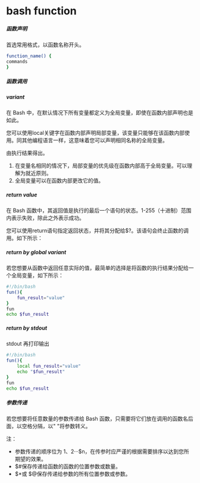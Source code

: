 # bash function

##### 函数声明
首选常用格式，以函数名称开头。
``` bash
function_name() {
commands
}
```

##### 函数调用

##### variant
在 Bash 中，在默认情况下所有变量都定义为全局变量，即使在函数内部声明也是如此。

您可以使用local关键字在函数内部声明局部变量，该变量只能够在该函数内部使用。同其他编程语言一样，这意味着您可以声明相同名称的全局变量。

由执行结果得出。
1. 在变量名相同的情况下，局部变量的优先级在函数内部高于全局变量。可以理解为就近原则。
2. 全局变量可以在函数内部更改它的值。


##### return value
在 Bash 函数中，其返回值是执行的最后一个语句的状态。1-255（十进制）范围内表示失败，除此之外表示成功。

您可以使用return语句指定返回状态，并将其分配给$?。该语句会终止函数的调用。如下所示：

##### return by global variant

若您想要从函数中返回任意实际的值，最简单的选择是将函数的执行结果分配给一个全局变量，如下所示：
``` bash
#!/bin/bash
fun(){
    fun_result="value"
}
fun
echo $fun_result
```
##### return by stdout
stdout 再打印输出

``` bash
#!/bin/bash
fun(){
    local fun_result="value"
    echo "$fun_result"
}
fun
echo $fun_result
```

##### 参数传递
若您想要将任意数量的参数传递给 Bash 函数，只需要将它们放在调用的函数名后面，以空格分隔，以" "将参数转义。

注：
- 参数传递的顺序位为 $1、$2···$n，在传参时应严谨的根据需要排序以达到您所期望的效果。
- $#保存传递给函数的函数的位置参数或数量。
- $*或 $@保存传递给参数的所有位置参数或参数。